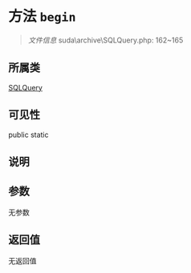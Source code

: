 # 方法 `begin`

> *文件信息* suda\archive\SQLQuery.php: 162~165

## 所属类 

[SQLQuery](../SQLQuery.md)

## 可见性

 public static

## 说明



## 参数


无参数


## 返回值

无返回值
